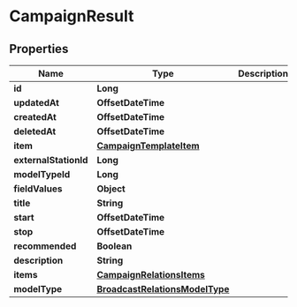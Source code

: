 

# CampaignResult


## Properties

| Name | Type | Description | Notes |
|------------ | ------------- | ------------- | -------------|
|**id** | **Long** |  |  |
|**updatedAt** | **OffsetDateTime** |  |  |
|**createdAt** | **OffsetDateTime** |  |  |
|**deletedAt** | **OffsetDateTime** |  |  |
|**item** | [**CampaignTemplateItem**](CampaignTemplateItem.md) |  |  [optional] |
|**externalStationId** | **Long** |  |  [optional] |
|**modelTypeId** | **Long** |  |  |
|**fieldValues** | **Object** |  |  [optional] |
|**title** | **String** |  |  [optional] |
|**start** | **OffsetDateTime** |  |  |
|**stop** | **OffsetDateTime** |  |  |
|**recommended** | **Boolean** |  |  [optional] |
|**description** | **String** |  |  [optional] |
|**items** | [**CampaignRelationsItems**](CampaignRelationsItems.md) |  |  [optional] |
|**modelType** | [**BroadcastRelationsModelType**](BroadcastRelationsModelType.md) |  |  [optional] |



